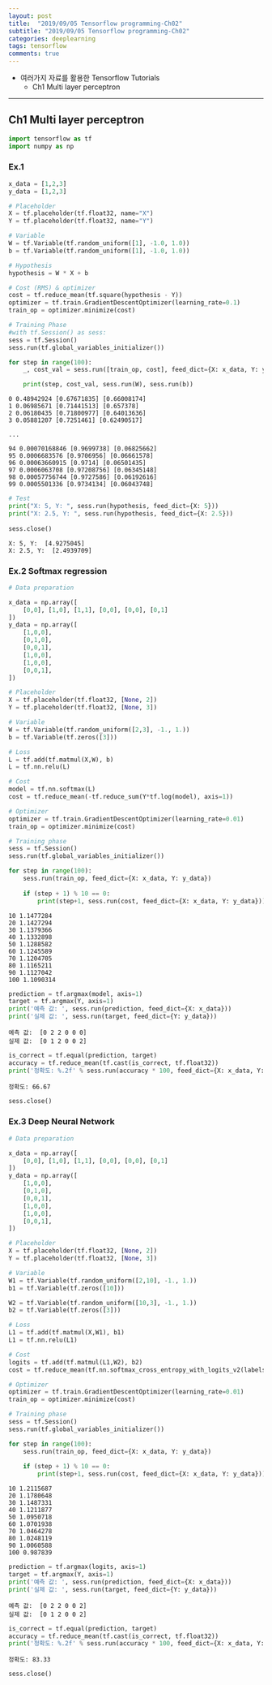 ```yaml
---
layout: post
title:  "2019/09/05 Tensorflow programming-Ch02"
subtitle: "2019/09/05 Tensorflow programming-Ch02"
categories: deeplearning
tags: tensorflow
comments: true
---
```


- 여러가지 자료를 활용한 Tensorflow Tutorials 
  - Ch1 Multi layer perceptron

------

## Ch1 Multi layer perceptron


```python
import tensorflow as tf
import numpy as np
```

### Ex.1


```python
x_data = [1,2,3]
y_data = [1,2,3]

# Placeholder
X = tf.placeholder(tf.float32, name="X")
Y = tf.placeholder(tf.float32, name="Y")

# Variable
W = tf.Variable(tf.random_uniform([1], -1.0, 1.0))
b = tf.Variable(tf.random_uniform([1], -1.0, 1.0))

# Hypothesis
hypothesis = W * X + b

# Cost (RMS) & optimizer
cost = tf.reduce_mean(tf.square(hypothesis - Y))
optimizer = tf.train.GradientDescentOptimizer(learning_rate=0.1)
train_op = optimizer.minimize(cost)
```


```python
# Training Phase
#with tf.Session() as sess:
sess = tf.Session()
sess.run(tf.global_variables_initializer())

for step in range(100):
    _, cost_val = sess.run([train_op, cost], feed_dict={X: x_data, Y: y_data})

    print(step, cost_val, sess.run(W), sess.run(b))
```

    0 0.48942924 [0.67671835] [0.66008174]
    1 0.06985671 [0.71441513] [0.657378]
    2 0.06180435 [0.71800977] [0.64013636]
    3 0.05881207 [0.7251461] [0.62490517]
    
    ...
    
    94 0.00070168846 [0.9699738] [0.06825662]
    95 0.0006683576 [0.9706956] [0.06661578]
    96 0.00063660915 [0.9714] [0.06501435]
    97 0.0006063708 [0.97208756] [0.06345148]
    98 0.00057756744 [0.9727586] [0.06192616]
    99 0.0005501336 [0.9734134] [0.06043748]



```python
# Test
print("X: 5, Y: ", sess.run(hypothesis, feed_dict={X: 5}))
print("X: 2.5, Y: ", sess.run(hypothesis, feed_dict={X: 2.5}))
    
sess.close()
```

    X: 5, Y:  [4.9275045]
    X: 2.5, Y:  [2.4939709]


### Ex.2 Softmax regression


```python
# Data preparation

x_data = np.array([
    [0,0], [1,0], [1,1], [0,0], [0,0], [0,1]
])
y_data = np.array([
    [1,0,0],
    [0,1,0],
    [0,0,1],
    [1,0,0],
    [1,0,0],
    [0,0,1],
])
```


```python
# Placeholder 
X = tf.placeholder(tf.float32, [None, 2])
Y = tf.placeholder(tf.float32, [None, 3])

# Variable
W = tf.Variable(tf.random_uniform([2,3], -1., 1.))
b = tf.Variable(tf.zeros([3]))

# Loss
L = tf.add(tf.matmul(X,W), b)
L = tf.nn.relu(L)

# Cost
model = tf.nn.softmax(L)
cost = tf.reduce_mean(-tf.reduce_sum(Y*tf.log(model), axis=1))

# Optimizer
optimizer = tf.train.GradientDescentOptimizer(learning_rate=0.01)
train_op = optimizer.minimize(cost)
```


```python
# Training phase
sess = tf.Session()
sess.run(tf.global_variables_initializer())

for step in range(100):
    sess.run(train_op, feed_dict={X: x_data, Y: y_data})
    
    if (step + 1) % 10 == 0:
        print(step+1, sess.run(cost, feed_dict={X: x_data, Y: y_data}))       
```

    10 1.1477284
    20 1.1427294
    30 1.1379366
    40 1.1332898
    50 1.1288582
    60 1.1245589
    70 1.1204705
    80 1.1165211
    90 1.1127042
    100 1.1090314



```python
prediction = tf.argmax(model, axis=1)
target = tf.argmax(Y, axis=1)
print('예측 값: ', sess.run(prediction, feed_dict={X: x_data}))
print('실제 값: ', sess.run(target, feed_dict={Y: y_data}))
```

    예측 값:  [0 2 2 0 0 0]
    실제 값:  [0 1 2 0 0 2]



```python
is_correct = tf.equal(prediction, target)
accuracy = tf.reduce_mean(tf.cast(is_correct, tf.float32))
print('정확도: %.2f' % sess.run(accuracy * 100, feed_dict={X: x_data, Y: y_data}))
```

    정확도: 66.67



```python
sess.close()
```

### Ex.3 Deep Neural Network


```python
# Data preparation

x_data = np.array([
    [0,0], [1,0], [1,1], [0,0], [0,0], [0,1]
])
y_data = np.array([
    [1,0,0],
    [0,1,0],
    [0,0,1],
    [1,0,0],
    [1,0,0],
    [0,0,1],
])
```


```python
# Placeholder 
X = tf.placeholder(tf.float32, [None, 2])
Y = tf.placeholder(tf.float32, [None, 3])

# Variable
W1 = tf.Variable(tf.random_uniform([2,10], -1., 1.))
b1 = tf.Variable(tf.zeros([10]))

W2 = tf.Variable(tf.random_uniform([10,3], -1., 1.))
b2 = tf.Variable(tf.zeros([3]))

# Loss
L1 = tf.add(tf.matmul(X,W1), b1)
L1 = tf.nn.relu(L1)

# Cost
logits = tf.add(tf.matmul(L1,W2), b2)
cost = tf.reduce_mean(tf.nn.softmax_cross_entropy_with_logits_v2(labels=Y, logits=logits))

# Optimizer
optimizer = tf.train.GradientDescentOptimizer(learning_rate=0.01)
train_op = optimizer.minimize(cost)
```


```python
# Training phase
sess = tf.Session()
sess.run(tf.global_variables_initializer())

for step in range(100):
    sess.run(train_op, feed_dict={X: x_data, Y: y_data})
    
    if (step + 1) % 10 == 0:
        print(step+1, sess.run(cost, feed_dict={X: x_data, Y: y_data}))    
```

    10 1.2115687
    20 1.1780648
    30 1.1487331
    40 1.1211877
    50 1.0950718
    60 1.0701938
    70 1.0464278
    80 1.0248119
    90 1.0060588
    100 0.987839



```python
prediction = tf.argmax(logits, axis=1)
target = tf.argmax(Y, axis=1)
print('예측 값: ', sess.run(prediction, feed_dict={X: x_data}))
print('실제 값: ', sess.run(target, feed_dict={Y: y_data}))
```

    예측 값:  [0 2 2 0 0 2]
    실제 값:  [0 1 2 0 0 2]



```python
is_correct = tf.equal(prediction, target)
accuracy = tf.reduce_mean(tf.cast(is_correct, tf.float32))
print('정확도: %.2f' % sess.run(accuracy * 100, feed_dict={X: x_data, Y: y_data}))
```

    정확도: 83.33

```python
sess.close()
```
